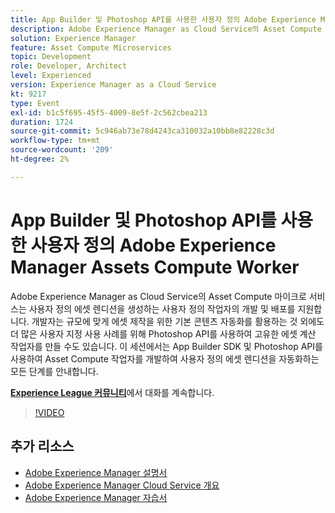 ```yaml
---
title: App Builder 및 Photoshop API를 사용한 사용자 정의 Adobe Experience Manager Assets Compute Worker
description: Adobe Experience Manager as Cloud Service의 Asset Compute 마이크로 서비스는 사용자 정의 에셋 렌디션을 생성하는 사용자 정의 작업자의 개발 및 배포를 지원합니다. 개발자는 규모에 맞게 에셋 제작을 위한 기본 콘텐츠 자동화를 활용하는 것 외에도 더 많은 사용자 지정 사용 사례를 위해 Photoshop API를 사용하여 고유한 에셋 계산 작업자를 만들 수도 있습니다. 이 세션에서는 App Builder SDK 및 Photoshop API를 사용하여 Asset Compute 작업자를 개발하여 사용자 정의 에셋 렌디션을 자동화하는 모든 단계를 안내합니다.
solution: Experience Manager
feature: Asset Compute Microservices
topic: Development
role: Developer, Architect
level: Experienced
version: Experience Manager as a Cloud Service
kt: 9217
type: Event
exl-id: b1c5f695-45f5-4009-8e5f-2c562cbea213
duration: 1724
source-git-commit: 5c946ab73e78d4243ca310032a10bb8e82228c3d
workflow-type: tm+mt
source-wordcount: '209'
ht-degree: 2%

---
```


# App Builder 및 Photoshop API를 사용한 사용자 정의 Adobe Experience Manager Assets Compute Worker

Adobe Experience Manager as Cloud Service의 Asset Compute 마이크로 서비스는 사용자 정의 에셋 렌디션을 생성하는 사용자 정의 작업자의 개발 및 배포를 지원합니다. 개발자는 규모에 맞게 에셋 제작을 위한 기본 콘텐츠 자동화를 활용하는 것 외에도 더 많은 사용자 지정 사용 사례를 위해 Photoshop API를 사용하여 고유한 에셋 계산 작업자를 만들 수도 있습니다. 이 세션에서는 App Builder SDK 및 Photoshop API를 사용하여 Asset Compute 작업자를 개발하여 사용자 정의 에셋 렌디션을 자동화하는 모든 단계를 안내합니다.

**[Experience League 커뮤니티](https://adobe.ly/3F6f5sG)**&#x200B;에서 대화를 계속합니다.

>[!VIDEO](https://video.tv.adobe.com/v/337769/?quality=12&learn=on&hidetitle=true)

## 추가 리소스

- [Adobe Experience Manager 설명서](https://experienceleague.adobe.com/docs/experience-manager-cloud-service.html?lang=ko)
- [Adobe Experience Manager Cloud Service 개요](https://experienceleague.adobe.com/docs/experience-manager-cloud-service/overview/home.html?lang=ko)
- [Adobe Experience Manager 자습서](https://experienceleague.adobe.com/docs/experience-manager-tutorials.html?lang=ko)
